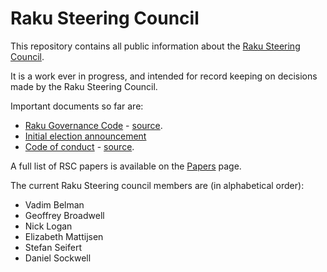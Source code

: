 # Raku Steering Council

This repository contains all public information about the [Raku Steering Council](https://raku.github.io/Raku-Steering-Council/).

It is a work ever in progress, and intended for record keeping on decisions
made by the Raku Steering Council.

Important documents so far are:

- [Raku Governance Code](papers/Raku_Steering_Council_Code) - [source](https://github.com/Raku/RSC/blob/main/papers/Raku_Steering_Council_Code.md).
- [Initial election announcement](https://github.com/Raku/RSC/blob/main/announcements/20200720.md)
- [Code of conduct](papers/Raku_Code_of_Conduct) - [source](https://github.com/Raku/Raku-Steering-Council/blob/main/papers/Raku_Code_of_Conduct.md).

A full list of RSC papers is available on the [Papers](papers) page.

The current Raku Steering council members are (in alphabetical order):

- Vadim Belman
- Geoffrey Broadwell
- Nick Logan
- Elizabeth Mattijsen
- Stefan Seifert
- Daniel Sockwell
